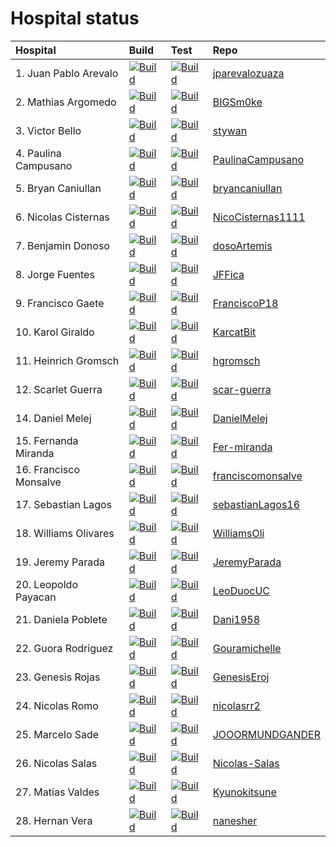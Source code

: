 # Hospital status

 Hospital               | Build                                                                                                                                                                                      | Test                                                                                                                                                                                       | Repo                                                                       
|:-----------------------|:-------------------------------------------------------------------------------------------------------------------------------------------------------------------------------------------|:-------------------------------------------------------------------------------------------------------------------------------------------------------------------------------------------|:---------------------------------------------------------------------------
| 1. Juan Pablo Arevalo  | [![Build](https://github.com/jparevalozuaza/dsy1103-hospital/actions/workflows/build.yml/badge.svg)](https://github.com/jparevalozuaza/dsy1103-hospital/actions/workflows/build.yml)       | [![Build](https://github.com/jparevalozuaza/dsy1103-hospital/actions/workflows/tests.yml/badge.svg)](https://github.com/jparevalozuaza/dsy1103-hospital/actions/workflows/tests.yml)       | [jparevalozuaza](https://github.com/jparevalozuaza/dsy1103-hospital)       
| 2. Mathias Argomedo    | [![Build](https://github.com/BIGSm0ke/dsy1103-hospital/actions/workflows/build.yml/badge.svg)](https://github.com/BIGSm0ke/dsy1103-hospital/actions/workflows/build.yml)                   | [![Build](https://github.com/BIGSm0ke/dsy1103-hospital/actions/workflows/tests.yml/badge.svg)](https://github.com/BIGSm0ke/dsy1103-hospital/actions/workflows/tests.yml)                   | [BIGSm0ke](https://github.com/BIGSm0ke/dsy1103-hospital)                   
| 3. Victor Bello        | [![Build](https://github.com/stywan/dsy1103-hospital/actions/workflows/build.yml/badge.svg)](https://github.com/stywan/dsy1103-hospital/actions/workflows/build.yml)                       | [![Build](https://github.com/stywan/dsy1103-hospital/actions/workflows/tests.yml/badge.svg)](https://github.com/stywan/dsy1103-hospital/actions/workflows/tests.yml)                       | [stywan](https://github.com/stywan/dsy1103-hospital)                       
| 4. Paulina Campusano   | [![Build](https://github.com/PaulinaCampusano/dsy1103-hospital/actions/workflows/build.yml/badge.svg)](https://github.com/PaulinaCampusano/dsy1103-hospital/actions/workflows/build.yml)   | [![Build](https://github.com/PaulinaCampusano/dsy1103-hospital/actions/workflows/tests.yml/badge.svg)](https://github.com/PaulinaCampusano/dsy1103-hospital/actions/workflows/tests.yml)   | [PaulinaCampusano](https://github.com/PaulinaCampusano/dsy1103-hospital)   
| 5. Bryan Caniullan     | [![Build](https://github.com/bryancaniullan/dsy1103-hospital/actions/workflows/build.yml/badge.svg)](https://github.com/bryancaniullan/dsy1103-hospital/actions/workflows/build.yml)       | [![Build](https://github.com/bryancaniullan/dsy1103-hospital/actions/workflows/tests.yml/badge.svg)](https://github.com/bryancaniullan/dsy1103-hospital/actions/workflows/tests.yml)       | [bryancaniullan](https://github.com/bryancaniullan/dsy1103-hospital)       
| 6. Nicolas Cisternas   | [![Build](https://github.com/NicoCisternas1111/dsy1103-hospital/actions/workflows/build.yml/badge.svg)](https://github.com/NicoCisternas1111/dsy1103-hospital/actions/workflows/build.yml) | [![Build](https://github.com/NicoCisternas1111/dsy1103-hospital/actions/workflows/tests.yml/badge.svg)](https://github.com/NicoCisternas1111/dsy1103-hospital/actions/workflows/tests.yml) | [NicoCisternas1111](https://github.com/NicoCisternas1111/dsy1103-hospital) 
| 7. Benjamin Donoso     | [![Build](https://github.com/dosoArtemis/dsy1103-hospital/actions/workflows/build.yml/badge.svg)](https://github.com/dosoArtemis/dsy1103-hospital/actions/workflows/build.yml)             | [![Build](https://github.com/dosoArtemis/dsy1103-hospital/actions/workflows/tests.yml/badge.svg)](https://github.com/dosoArtemis/dsy1103-hospital/actions/workflows/tests.yml)             | [dosoArtemis](https://github.com/dosoArtemis/dsy1103-hospital)             
| 8. Jorge Fuentes       | [![Build](https://github.com/JFFica/dsy1103-hospital/actions/workflows/build.yml/badge.svg)](https://github.com/JFFica/dsy1103-hospital/actions/workflows/build.yml)                       | [![Build](https://github.com/JFFica/dsy1103-hospital/actions/workflows/tests.yml/badge.svg)](https://github.com/JFFica/dsy1103-hospital/actions/workflows/tests.yml)                       | [JFFica](https://github.com/JFFica/dsy1103-hospital)                       
| 9. Francisco Gaete     | [![Build](https://github.com/FranciscoP18/dsy1103-hospital/actions/workflows/build.yml/badge.svg)](https://github.com/FranciscoP18/dsy1103-hospital/actions/workflows/build.yml)           | [![Build](https://github.com/FranciscoP18/dsy1103-hospital/actions/workflows/tests.yml/badge.svg)](https://github.com/FranciscoP18/dsy1103-hospital/actions/workflows/tests.yml)           | [FranciscoP18](https://github.com/FranciscoP18/dsy1103-hospital)           
| 10. Karol Giraldo      | [![Build](https://github.com/KarcatBit/dsy1103-hospital/actions/workflows/build.yml/badge.svg)](https://github.com/KarcatBit/dsy1103-hospital/actions/workflows/build.yml)                 | [![Build](https://github.com/KarcatBit/dsy1103-hospital/actions/workflows/tests.yml/badge.svg)](https://github.com/KarcatBit/dsy1103-hospital/actions/workflows/tests.yml)                 | [KarcatBit](https://github.com/KarcatBit/dsy1103-hospital)                 
| 11. Heinrich Gromsch   | [![Build](https://github.com/hgromsch/dsy1103-hospital/actions/workflows/build.yml/badge.svg)](https://github.com/hgromsch/dsy1103-hospital/actions/workflows/build.yml)                   | [![Build](https://github.com/hgromsch/dsy1103-hospital/actions/workflows/tests.yml/badge.svg)](https://github.com/hgromsch/dsy1103-hospital/actions/workflows/tests.yml)                   | [hgromsch](https://github.com/hgromsch/dsy1103-hospital)                   
| 12. Scarlet Guerra     | [![Build](https://github.com/scar-guerra/dsy1103-hospital/actions/workflows/build.yml/badge.svg)](https://github.com/scar-guerra/dsy1103-hospital/actions/workflows/build.yml)             | [![Build](https://github.com/scar-guerra/dsy1103-hospital/actions/workflows/tests.yml/badge.svg)](https://github.com/scar-guerra/dsy1103-hospital/actions/workflows/tests.yml)             | [scar-guerra](https://github.com/scar-guerra/dsy1103-hospital)             
| 14. Daniel Melej       | [![Build](https://github.com/DanielMelej/dsy1103-hospital/actions/workflows/build.yml/badge.svg)](https://github.com/DanielMelej/dsy1103-hospital/actions/workflows/build.yml)             | [![Build](https://github.com/DanielMelej/dsy1103-hospital/actions/workflows/tests.yml/badge.svg)](https://github.com/DanielMelej/dsy1103-hospital/actions/workflows/tests.yml)             | [DanielMelej](https://github.com/DanielMelej/dsy1103-hospital)             
| 15. Fernanda Miranda   | [![Build](https://github.com/Fer-miranda/dsy1103-hospital/actions/workflows/build.yml/badge.svg)](https://github.com/Fer-miranda/dsy1103-hospital/actions/workflows/build.yml)             | [![Build](https://github.com/Fer-miranda/dsy1103-hospital/actions/workflows/tests.yml/badge.svg)](https://github.com/Fer-miranda/dsy1103-hospital/actions/workflows/tests.yml)             | [Fer-miranda](https://github.com/Fer-miranda/dsy1103-hospital)             
| 16. Francisco Monsalve | [![Build](https://github.com/franciscomonsalve/dsy1103-hospital/actions/workflows/build.yml/badge.svg)](https://github.com/franciscomonsalve/dsy1103-hospital/actions/workflows/build.yml) | [![Build](https://github.com/franciscomonsalve/dsy1103-hospital/actions/workflows/tests.yml/badge.svg)](https://github.com/franciscomonsalve/dsy1103-hospital/actions/workflows/tests.yml) | [franciscomonsalve](https://github.com/franciscomonsalve/dsy1103-hospital) 
| 17. Sebastian Lagos    | [![Build](https://github.com/sebastianLagos16/dsy1103-hospital/actions/workflows/build.yml/badge.svg)](https://github.com/sebastianLagos16/dsy1103-hospital/actions/workflows/build.yml)   | [![Build](https://github.com/sebastianLagos16/dsy1103-hospital/actions/workflows/tests.yml/badge.svg)](https://github.com/sebastianLagos16/dsy1103-hospital/actions/workflows/tests.yml)   | [sebastianLagos16](https://github.com/sebastianLagos16/dsy1103-hospital)   
| 18. Williams Olivares  | [![Build](https://github.com/WilliamsOli/dsy1103-hospital/actions/workflows/build.yml/badge.svg)](https://github.com/WilliamsOli/dsy1103-hospital/actions/workflows/build.yml)             | [![Build](https://github.com/WilliamsOli/dsy1103-hospital/actions/workflows/tests.yml/badge.svg)](https://github.com/WilliamsOli/dsy1103-hospital/actions/workflows/tests.yml)             | [WilliamsOli](https://github.com/WilliamsOli/dsy1103-hospital)             
| 19. Jeremy Parada      | [![Build](https://github.com/JeremyParada/dsy1103-hospital/actions/workflows/build.yml/badge.svg)](https://github.com/JeremyParada/dsy1103-hospital/actions/workflows/build.yml)           | [![Build](https://github.com/JeremyParada/dsy1103-hospital/actions/workflows/tests.yml/badge.svg)](https://github.com/JeremyParada/dsy1103-hospital/actions/workflows/tests.yml)           | [JeremyParada](https://github.com/JeremyParada/dsy1103-hospital)           
| 20. Leopoldo Payacan   | [![Build](https://github.com/LeoDuocUC/dsy1103-hospital/actions/workflows/build.yml/badge.svg)](https://github.com/LeoDuocUC/dsy1103-hospital/actions/workflows/build.yml)                 | [![Build](https://github.com/LeoDuocUC/dsy1103-hospital/actions/workflows/tests.yml/badge.svg)](https://github.com/LeoDuocUC/dsy1103-hospital/actions/workflows/tests.yml)                 | [LeoDuocUC](https://github.com/LeoDuocUC/dsy1103-hospital)                 
| 21. Daniela Poblete    | [![Build](https://github.com/Dani1958/dsy1103-hospital/actions/workflows/build.yml/badge.svg)](https://github.com/Dani1958/dsy1103-hospital/actions/workflows/build.yml)                   | [![Build](https://github.com/Dani1958/dsy1103-hospital/actions/workflows/tests.yml/badge.svg)](https://github.com/Dani1958/dsy1103-hospital/actions/workflows/tests.yml)                   | [Dani1958](https://github.com/Dani1958/dsy1103-hospital)                   
| 22. Guora Rodriguez    | [![Build](https://github.com/Gouramichelle/dsy1103-hospital/actions/workflows/build.yml/badge.svg)](https://github.com/Gouramichelle/dsy1103-hospital/actions/workflows/build.yml)         | [![Build](https://github.com/Gouramichelle/dsy1103-hospital/actions/workflows/tests.yml/badge.svg)](https://github.com/Gouramichelle/dsy1103-hospital/actions/workflows/tests.yml)         | [Gouramichelle](https://github.com/Gouramichelle/dsy1103-hospital)         
| 23. Genesis Rojas      | [![Build](https://github.com/GenesisEroj/dsy1103-hospital/actions/workflows/build.yml/badge.svg)](https://github.com/GenesisEroj/dsy1103-hospital/actions/workflows/build.yml)             | [![Build](https://github.com/GenesisEroj/dsy1103-hospital/actions/workflows/tests.yml/badge.svg)](https://github.com/GenesisEroj/dsy1103-hospital/actions/workflows/tests.yml)             | [GenesisEroj](https://github.com/GenesisEroj/dsy1103-hospital)             
| 24. Nicolas Romo       | [![Build](https://github.com/nicolasrr2/dsy1103-hospital/actions/workflows/build.yml/badge.svg)](https://github.com/nicolasrr2/dsy1103-hospital/actions/workflows/build.yml)               | [![Build](https://github.com/nicolasrr2/dsy1103-hospital/actions/workflows/tests.yml/badge.svg)](https://github.com/nicolasrr2/dsy1103-hospital/actions/workflows/tests.yml)               | [nicolasrr2](https://github.com/nicolasrr2/dsy1103-hospital)               
| 25. Marcelo Sade       | [![Build](https://github.com/JOOORMUNDGANDER/dsy1103-hospital/actions/workflows/build.yml/badge.svg)](https://github.com/JOOORMUNDGANDER/dsy1103-hospital/actions/workflows/build.yml)     | [![Build](https://github.com/JOOORMUNDGANDER/dsy1103-hospital/actions/workflows/tests.yml/badge.svg)](https://github.com/JOOORMUNDGANDER/dsy1103-hospital/actions/workflows/tests.yml)     | [JOOORMUNDGANDER](https://github.com/JOOORMUNDGANDER/dsy1103-hospital)     
| 26. Nicolas Salas      | [![Build](https://github.com/Nicolas-Salas/dsy1103-hospital/actions/workflows/build.yml/badge.svg)](https://github.com/Nicolas-Salas/dsy1103-hospital/actions/workflows/build.yml)         | [![Build](https://github.com/Nicolas-Salas/dsy1103-hospital/actions/workflows/tests.yml/badge.svg)](https://github.com/Nicolas-Salas/dsy1103-hospital/actions/workflows/tests.yml)         | [Nicolas-Salas](https://github.com/Nicolas-Salas/dsy1103-hospital)         
| 27. Matias Valdes      | [![Build](https://github.com/Kyunokitsune/dsy1103-hospital/actions/workflows/build.yml/badge.svg)](https://github.com/Kyunokitsune/dsy1103-hospital/actions/workflows/build.yml)           | [![Build](https://github.com/Kyunokitsune/dsy1103-hospital/actions/workflows/tests.yml/badge.svg)](https://github.com/Kyunokitsune/dsy1103-hospital/actions/workflows/tests.yml)           | [Kyunokitsune](https://github.com/Kyunokitsune/dsy1103-hospital)           
| 28. Hernan Vera        | [![Build](https://github.com/nanesher/dsy1103-hospital/actions/workflows/build.yml/badge.svg)](https://github.com/nanesher/dsy1103-hospital/actions/workflows/build.yml)                   | [![Build](https://github.com/nanesher/dsy1103-hospital/actions/workflows/tests.yml/badge.svg)](https://github.com/nanesher/dsy1103-hospital/actions/workflows/tests.yml)                   | [nanesher](https://github.com/nanesher/dsy1103-hospital)                   

